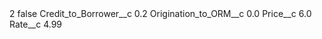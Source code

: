 <?xml version="1.0" encoding="UTF-8"?>
<CustomMetadata xmlns="http://soap.sforce.com/2006/04/metadata" xmlns:xsi="http://www.w3.org/2001/XMLSchema-instance" xmlns:xsd="http://www.w3.org/2001/XMLSchema">
    <label>2</label>
    <protected>false</protected>
    <values>
        <field>Credit_to_Borrower__c</field>
        <value xsi:type="xsd:double">0.2</value>
    </values>
    <values>
        <field>Origination_to_ORM__c</field>
        <value xsi:type="xsd:double">0.0</value>
    </values>
    <values>
        <field>Price__c</field>
        <value xsi:type="xsd:double">6.0</value>
    </values>
    <values>
        <field>Rate__c</field>
        <value xsi:type="xsd:double">4.99</value>
    </values>
</CustomMetadata>
